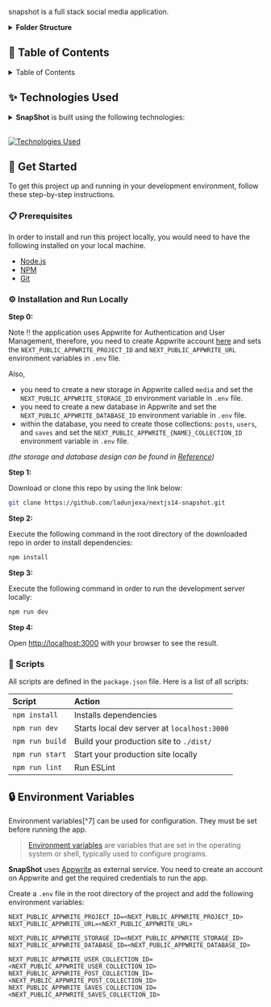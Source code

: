 snapshot is a full stack social media application.

<details><summary><b>Folder Structure</b></summary>

```bash
snapshot/
├── app/
├   ├── (auth)/
├   ├   ├── sign-in/[[...sign-in]]/
├   ├   ├   └── page.tsx
├   ├   ├── sign-up/[[...sign-up]]/
├   ├   ├   └── page.tsx
├   ├   └── layout.tsx
├   ├── (root)/
├   ├   ├── layout.tsx
├   ├   ├── (home)/
├   ├   ├   └── page.tsx
├   ├   ├── collection/
├   ├   ├   └── page.tsx
├   ├   ├── community/
├   ├   ├   └── page.tsx
├   ├   ├── explore/
├   ├   ├   └── page.tsx
├   ├   ├── create-post/
├   ├   ├   └── page.tsx
├   ├   ├── edit-post/
├   ├   ├   └── [id]/
├   ├   ├       └── page.tsx
├   ├   ├── edit-profile/
├   ├   ├   └── [id]/
├   ├   ├       └── page.tsx
├   ├   ├── posts/
├   ├   ├   └── [id]/
├   ├   ├       └── page.tsx
├   ├   └── profile/
├   ├       └── [id]/
├   ├           ├── followers/
├   ├           ├   └── page.tsx
├   ├           ├── following/
├   ├           ├   └── page.tsx
├   ├           └── page.tsx
├   ├── favicon.ico
├   ├── globals.css
├   ├── layout.tsx
├── components/
├   ├── cards/
├   ├   ├── FollowCard.tsx
├   ├   ├── PostCard.tsx
├   ├   └── UserCard.tsx
├   ├── forms/
├   ├   ├── Auth.tsx
├   ├   ├── Post.tsx
├   ├   └── Profile.tsx
├   ├── scenes/
├   ├   ├── AllStories.tsx
├   ├   ├── AllUsers.tsx
├   ├   ├── Follows.tsx
├   ├   ├── Post.tsx
├   ├   ├── Profile.tsx
├   ├   ├── RecentPosts.tsx
├   ├   └── SavedPosts.tsx
├   ├── shared/
├   ├   ├── FileUploader.tsx
├   ├   ├── GridPostList.tsx
├   ├   ├── PostStats.tsx
├   ├   ├── Story.tsx
├   ├   ├── atoms/
├   ├   ├   ├── Alert.tsx
├   ├   ├   └── Loader.tsx
├   ├   ├── layout/
├   ├   ├   ├── Bottombar.tsx
├   ├   ├   ├── LeftSidebar.tsx
├   ├   ├   ├── RightSidebar.tsx
├   ├   ├   └── Topbar.tsx
├   ├   └── search/
├   ├       ├── LocalResult.tsx
├   ├       └── LocalSearchbar.tsx
├   └── ui/ (generated by shadcn-ui)
├       ├── button.tsx
├       ├── dialog.tsx
├       ├── form.tsx
├       ├── input.tsx
├       ├── label.tsx
├       ├── tabs.tsx
├       ├── textarea.tsx
├       ├── toast.tsx
├       ├── toaster.tsx
├       └── use-toast.ts
├── appwrite/
├   ├── env.ts
├   ├── client.ts
├   ├── actions/
├   ├   ├── post.action.ts
├   ├   ├── save.action.ts
├   ├   └── user.action.ts
├   └── conf/
├       └── index.ts
├── constants/
├   └── index.ts
├── context/
├   └── AuthContext.tsx
├── hooks/
├   └── useDebounce.ts
├── lib/
├   ├── utils.ts
├   ├── react-query/
├   ├   ├── Provider.tsx
├   ├   ├── QueryKeys.ts
├   ├   ├── mutations/
├   ├   ├   ├── post.mutation.ts
├   ├   ├   ├── save.mutation.ts
├   ├   ├   └── user.mutation.ts
├   ├   └── queries/
├   ├       ├── post.mutation.ts
├   ├       └── user.mutation.ts
├   └── validations/
├       └── index.ts
├── public/
├   ├── next.svg
├   ├── vercel.svg
├   └── assets/
├       ├── icons/[[...]].svg
├       └── images/[[...]].{svg,png}
├── styles/
├   ├── prism.css
├   └── theme.css
├── types/
├   └── index.d.ts
├── .eslintrc.json
├── .prettierrc
├── .gitignore
├── README.md
├── components.json
├── next.config.js
├── package.json
├── postcss.config.js
├── tailwind.config.ts
└── tsconfig.ts
```

</details>

## 📖 Table of Contents

<details><summary>Table of Contents</summary>

- [Live Demo](#-live-demo)
- [Description](#-description)
- [Technologies Used](#-technologies-used)
- [Get Started](#-get-started)
  - [Prerequisites](#-prerequisites)
  - [Installation and Run Locally](#-installation-and-run-locally)
  - [Scripts](#-scripts)
- [Environment Variables](#-environment-variables)
- [Deployment](#-deployment)
  - [Deploy to production (manual)](#-deploy-to-production-manual)
  - [Deploy on Vercel (recommended)](#-deploy-on-vercel-recommended)
  - [Deploy on Netlify](#-deploy-on-netlify)
- [Contributing](#-contributing)
  - [Bug / Feature Request](#-bug--feature-request)
- [Acknowledgements](#-acknowledgements)
- [References](#-references)
- [Contact Us](#-contact-us)
- [License](#-license)

</details>

## ✨ Technologies Used

<details><summary><b>SnapShot</b> is built using the following technologies:</summary>

- [TypeScript](https://www.typescriptlang.org/): TypeScript is a typed superset of JavaScript that
  compiles to plain JavaScript.
- [Next.js](https://nextjs.org/): Next.js is a React framework for building server-side rendered and
  statically generated web applications.
- [Tailwind CSS](https://tailwindcss.com/): Tailwind CSS is a utility-first CSS framework for
  rapidly building custom user interfaces.
- [ESLint](https://eslint.org/): ESLint is a static code analysis tool for identifying problematic
  patterns found in JavaScript code.
- [Prettier](https://prettier.io/): Prettier is an opinionated code formatter.
- [Shadcn-UI](https://ui.shadcn.com/): Shadcn UI is a React UI library that helps developers rapidly
  build modern web applications.
- [Appwrite](https://appwrite.io/): Appwrite is a secure end-to-end backend server for Web, Mobile,
  and Flutter developers that is packaged as a set of Docker containers for easy deployment.
- [React Query](https://react-query.tanstack.com/): React Query is a data-fetching library for
  React.
- [Query String](https://www.npmjs.com/package/query-string): Parse and stringify URL query strings.
- [Zod](https://zod.dev/): Zod is a TypeScript-first schema declaration and validation library.
- [Vercel](https://vercel.com/): Vercel is a cloud platform for frontend developers, providing the
  frameworks, workflows, and infrastructure to build a faster, more personalized Web.

</details><br/>

[![Technologies Used](https://skillicons.dev/icons?i=ts,nextjs,tailwind,appwrite,vercel)](https://skillicons.dev)

## 🧰 Get Started

To get this project up and running in your development environment, follow these step-by-step
instructions.

### 📋 Prerequisites

In order to install and run this project locally, you would need to have the following installed on
your local machine.

- [Node.js](https://nodejs.org/en/)
- [NPM](https://www.npmjs.com/get-npm)
- [Git](https://git-scm.com/downloads)

### ⚙️ Installation and Run Locally

**Step 0:**

Note :bangbang: the application uses Appwrite for Authentication and User Management, therefore, you
need to create Appwrite account [here](https://appwrite.io/) and sets the
`NEXT_PUBLIC_APPWRITE_PROJECT_ID` and `NEXT_PUBLIC_APPWRITE_URL` environment variables in `.env`
file.

Also,

- you need to create a new storage in Appwrite called `media` and set the
  `NEXT_PUBLIC_APPWRITE_STORAGE_ID` environment variable in `.env` file.
- you need to create a new database in Appwrite and set the `NEXT_PUBLIC_APPWRITE_DATABASE_ID`
  environment variable in `.env` file.
- within the database, you need to create those collections: `posts`, `users`, and `saves` and set
  the `NEXT_PUBLIC_APPWRITE_{NAME}_COLLECTION_ID` environment variable in `.env` file.

_(the storage and database design can be found in [Reference](#-reference))_

**Step 1:**

Download or clone this repo by using the link below:

```bash
git clone https://github.com/ladunjexa/nextjs14-snapshot.git
```

**Step 2:**

Execute the following command in the root directory of the downloaded repo in order to install
dependencies:

```bash
npm install
```

**Step 3:**

Execute the following command in order to run the development server locally:

```bash
npm run dev
```

**Step 4:**

Open [http://localhost:3000](http://localhost:3000) with your browser to see the result.

### 📜 Scripts

All scripts are defined in the `package.json` file. Here is a list of all scripts:

| Script          | Action                                      |
| :-------------- | :------------------------------------------ |
| `npm install`   | Installs dependencies                       |
| `npm run dev`   | Starts local dev server at `localhost:3000` |
| `npm run build` | Build your production site to `./dist/`     |
| `npm run start` | Start your production site locally          |
| `npm run lint`  | Run ESLint                                  |

## 🔒 Environment Variables

Environment variables[^7] can be used for configuration. They must be set before running the app.

> [Environment variables](https://en.wikipedia.org/wiki/Environment_variable) are variables that are
> set in the operating system or shell, typically used to configure programs.

**SnapShot** uses [Appwrite](https://appwrite.io) as external service. You need to create an account
on Appwrite and get the required credentials to run the app.

Create a `.env` file in the root directory of the project and add the following environment
variables:

```env
NEXT_PUBLIC_APPWRITE_PROJECT_ID=<NEXT_PUBLIC_APPWRITE_PROJECT_ID>
NEXT_PUBLIC_APPWRITE_URL=<NEXT_PUBLIC_APPWRITE_URL>

NEXT_PUBLIC_APPWRITE_STORAGE_ID=<NEXT_PUBLIC_APPWRITE_STORAGE_ID>
NEXT_PUBLIC_APPWRITE_DATABASE_ID=<NEXT_PUBLIC_APPWRITE_DATABASE_ID>

NEXT_PUBLIC_APPWRITE_USER_COLLECTION_ID=<NEXT_PUBLIC_APPWRITE_USER_COLLECTION_ID>
NEXT_PUBLIC_APPWRITE_POST_COLLECTION_ID=<NEXT_PUBLIC_APPWRITE_POST_COLLECTION_ID>
NEXT_PUBLIC_APPWRITE_SAVES_COLLECTION_ID=<NEXT_PUBLIC_APPWRITE_SAVES_COLLECTION_ID>
```
